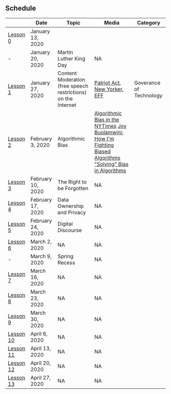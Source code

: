 ## Schedule 

| |Date | Topic | Media| Category|
|---	|---	|---	|---	| --- |
|[Lesson 0](lessons/lesson0.md)| January 13, 2020 |
|-| January 20, 2020 | Martin Luther King Day | NA |
|[Lesson 1](https://duckduckgo.com)| January 27, 2020 | Content Moderation (free speech restrictions)  on the Internet| [Patriot Act](https://www.youtube.com/watch?v=5CQ5-NMzG8s), [New Yorker](https://www.newyorker.com/news/q-and-a/the-underworld-of-online-content-moderation), [EFF](https://www.eff.org/deeplinks/2019/04/content-moderation-broken-let-us-count-ways)| Goverance of Technology |
|[Lesson 2](https://duckduckgo.com)| February 3, 2020 | Algorithmic Bias | [Algorithmic Bias in the NYTimes](https://www.nytimes.com/2019/12/06/business/algorithm-bias-fix.html) [Joy Buolamwini: How I'm Fighting Biased Algorithms](https://www.ted.com/talks/joy_buolamwini_how_i_m_fighting_bias_in_algorithms/transcript?language=en) ["Solving" Bias in Algorithms](https://onezero.medium.com/the-seductive-diversion-of-solving-bias-in-artificial-intelligence-890df5e5ef53)|
|[Lesson 3](https://duckduckgo.com)| February 10, 2020 | The Right to be Forgotten | NA |
|[Lesson 4](https://duckduckgo.com)| February 17, 2020 | Data Ownership and Privacy | NA |
|[Lesson 5](https://duckduckgo.com)| February 24, 2020 | Digital Discourse | NA |
|[Lesson 6](https://duckduckgo.com)| March 2, 2020 | NA | NA |
|-| March 9, 2020 | Spring Recess | NA |
|[Lesson 7](https://duckduckgo.com)| March 16, 2020 | NA | NA |
|[Lesson 8](https://duckduckgo.com)| March 23, 2020 | NA | NA |
|[Lesson 9](https://duckduckgo.com)| March 30, 2020 | NA | NA |
|[Lesson 10](https://duckduckgo.com)| April 6, 2020 | NA | NA |
|[Lesson 11](https://duckduckgo.com)| April 13, 2020 | NA | NA |
|[Lesson 12](https://duckduckgo.com)| April 20, 2020 | NA | NA |
|[Lesson 13](https://duckduckgo.com)| April 27, 2020 | NA | NA |
